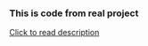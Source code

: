 ### This is code from real project

<a href="https://lishine.github.io#demo2">Click to read description</a>

